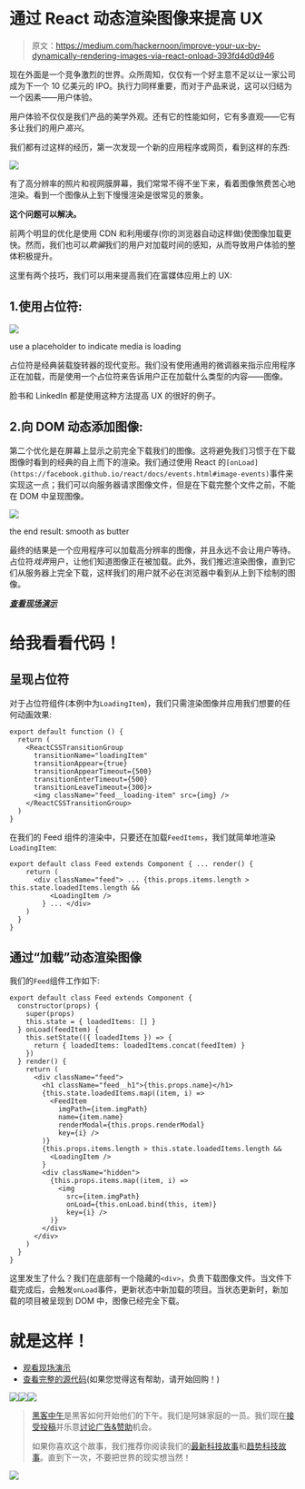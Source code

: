 # 通过 React 动态渲染图像来提高 UX

> 原文：<https://medium.com/hackernoon/improve-your-ux-by-dynamically-rendering-images-via-react-onload-393fd4d0d946>

现在外面是一个竞争激烈的世界。众所周知，仅仅有一个好主意不足以让一家公司成为下一个 10 亿美元的 IPO。执行力同样重要，而对于产品来说，这可以归结为一个因素——用户体验。

用户体验不仅仅是我们产品的美学外观。还有它的性能如何，它有多直观——它有多让我们的用户*高兴*。

我们都有过这样的经历，第一次发现一个新的应用程序或网页，看到这样的东西:

![](img/782299b7b7fee2c18cc7a7c245211fa9.png)

有了高分辨率的照片和视网膜屏幕，我们常常不得不坐下来，看着图像煞费苦心地渲染。看到一个图像从上到下慢慢渲染是很常见的景象。

**这个问题可以解决。**

前两个明显的优化是使用 CDN 和利用缓存(你的浏览器自动这样做)使图像加载更快。然而，我们也可以*欺骗*我们的用户对加载时间的感知，从而导致用户体验的整体积极提升。

这里有两个技巧，我们可以用来提高我们在富媒体应用上的 UX:

## 1.使用占位符:

![](img/3f55b6eb3a00b5ce24583d807198d6de.png)

use a placeholder to indicate media is loading

占位符是经典装载旋转器的现代变形。我们没有使用通用的微调器来指示应用程序正在加载，而是使用一个占位符来告诉用户正在加载什么类型的内容——图像。

脸书和 LinkedIn 都是使用这种方法提高 UX 的很好的例子。

## 2.向 DOM 动态添加图像:

第二个优化是在屏幕上显示之前完全下载我们的图像。这将避免我们习惯于在下载图像时看到的经典的自上而下的渲染。我们通过使用 React 的`[onLoad](https://facebook.github.io/react/docs/events.html#image-events)`事件来实现这一点；我们可以向服务器请求图像文件，但是在下载完整个文件之前，不能在 DOM 中呈现图像。

![](img/b3bfd6a25940b7a46255a961062200ea.png)

the end result: smooth as butter

最终的结果是一个应用程序可以加载高分辨率的图像，并且永远不会让用户等待。占位符*戏弄*用户，让他们知道图像正在被加载。此外，我们推迟渲染图像，直到它们从服务器上完全下载，这样我们的用户就不必在浏览器中看到从上到下绘制的图像。

[***查看现场演示***](http://nomadwong.com)

# 给我看看代码！

## 呈现占位符

对于占位符组件(本例中为`LoadingItem`)，我们只需渲染图像并应用我们想要的任何动画效果:

```
export default function () {
  return (
    <ReactCSSTransitionGroup
      transitionName="loadingItem"
      transitionAppear={true}
      transitionAppearTimeout={500}
      transitionEnterTimeout={500}
      transitionLeaveTimeout={300}>
      <img className="feed__loading-item" src={img} />
    </ReactCSSTransitionGroup>
  )
}
```

在我们的 Feed 组件的渲染中，只要还在加载`FeedItems`，我们就简单地渲染`LoadingItem`:

```
export default class Feed extends Component { ... render() {
    return (
      <div className="feed"> ... {this.props.items.length > this.state.loadedItems.length &&
          <LoadingItem />
        } ... </div>
    )
  }
}
```

## 通过“加载”动态渲染图像

我们的`Feed`组件工作如下:

```
export default class Feed extends Component {
  constructor(props) {
    super(props)
    this.state = { loadedItems: [] }
  } onLoad(feedItem) {
    this.setState(({ loadedItems }) => {
      return { loadedItems: loadedItems.concat(feedItem) }
    })
  } render() {
    return (
      <div className="feed">
        <h1 className="feed__h1">{this.props.name}</h1>
        {this.state.loadedItems.map((item, i) =>
          <FeedItem
            imgPath={item.imgPath}
            name={item.name}
            renderModal={this.props.renderModal}
            key={i} />
        )}
        {this.props.items.length > this.state.loadedItems.length &&
          <LoadingItem />
        }
        <div className="hidden">
          {this.props.items.map((item, i) =>
            <img 
              src={item.imgPath} 
              onLoad={this.onLoad.bind(this, item)} 
              key={i} />
          )}
        </div>
      </div>
    )
  }
}
```

这里发生了什么？我们在底部有一个隐藏的`<div>`，负责下载图像文件。当文件下载完成后，会触发`onLoad`事件，更新状态中新加载的项目。当状态更新时，新加载的项目被呈现到 DOM 中，图像已经完全下载。

# 就是这样！

*   [观看现场演示](http://nomadwong.com)
*   [查看完整的源代码](http://github.com/arwong09/portfolio)(如果您觉得这有帮助，请开始回购！)

[![](img/50ef4044ecd4e250b5d50f368b775d38.png)](http://bit.ly/HackernoonFB)[![](img/979d9a46439d5aebbdcdca574e21dc81.png)](https://goo.gl/k7XYbx)[![](img/2930ba6bd2c12218fdbbf7e02c8746ff.png)](https://goo.gl/4ofytp)

> [黑客中午](http://bit.ly/Hackernoon)是黑客如何开始他们的下午。我们是阿妹家庭的一员。我们现在[接受投稿](http://bit.ly/hackernoonsubmission)并乐意[讨论广告&赞助](mailto:partners@amipublications.com)机会。
> 
> 如果你喜欢这个故事，我们推荐你阅读我们的[最新科技故事](http://bit.ly/hackernoonlatestt)和[趋势科技故事](https://hackernoon.com/trending)。直到下一次，不要把世界的现实想当然！

![](img/be0ca55ba73a573dce11effb2ee80d56.png)